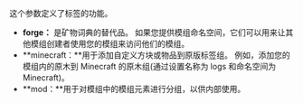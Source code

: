 这个参数定义了标签的功能。

* **forge：** 是矿物词典的替代品。 如果您提供模组命名空间，它们可以用来让其他模组创建者使用您的模组来访问他们的模组。
* **minecraft：**用于添加自定义方块或物品到原版标签组。 例如，添加您的模组内的原木到 Minecraft 的原木组(通过设置名称为 logs 和命名空间为 Minecraft)。
* **mod：**用于对模组中的模组元素进行分组，以供内部使用。